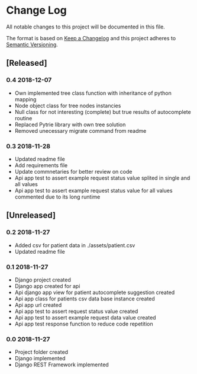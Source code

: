 # Change Log
All notable changes to this project will be documented in this file.

The format is based on [Keep a Changelog](http://keepachangelog.com/)
and this project adheres to [Semantic Versioning](http://semver.org/).

## [Released]

### 0.4 2018-12-07
- Own implemented tree class function with inheritance of python mapping
- Node object class for tree nodes instancies
- Null class for not interesting (complete) but true results of autocomplete routine
- Replaced Pytrie library with own tree solution
- Removed unecessary migrate command from readme

### 0.3 2018-11-28
- Updated readme file
- Add requirements file
- Update commnetaries for better review on code
- Api app test to assert example request status value splited in single and all values
- Api app test to assert example request status value for all values commented due to its long runtime

## [Unreleased]

### 0.2 2018-11-27
- Added csv for patient data in ./assets/patient.csv
- Updated readme file

### 0.1 2018-11-27
- Django project created
- Django app created for api
- Api django app view for patient autocomplete suggestion created
- Api app class for patients csv data base instance created
- Api app url created
- Api app test to assert request status value created
- Api app test to assert example request data value created
- Api app test response function to reduce code repetition

### 0.0 2018-11-27
- Project folder created
- Django implemented
- Django REST Framework implemented
